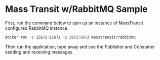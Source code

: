 # Mass Transit w/RabbitMQ Sample

First, run the command below to spin up an instance of MassTransit configured RabbitMQ instance.

```sh
docker run -p 15672:15672 -p 5672:5672 masstransit/rabbitmq
```

Then run the application, type away and see the Publisher and Consumer sending and receiving messages.

